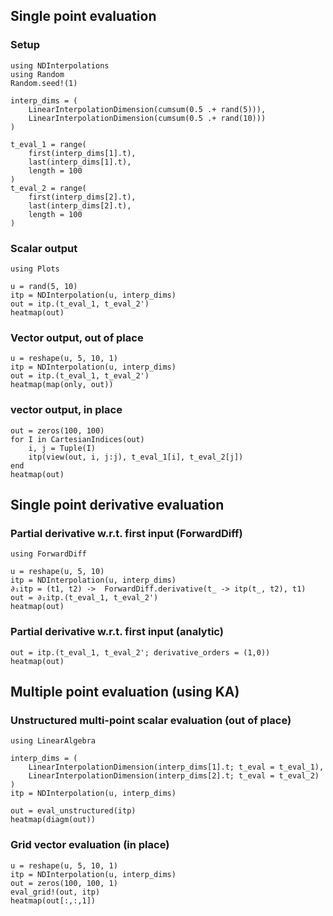 ## Single point evaluation

### Setup

```@example tutorial
using NDInterpolations
using Random
Random.seed!(1)

interp_dims = (
    LinearInterpolationDimension(cumsum(0.5 .+ rand(5))),
    LinearInterpolationDimension(cumsum(0.5 .+ rand(10)))
)

t_eval_1 = range(
    first(interp_dims[1].t),
    last(interp_dims[1].t),
    length = 100
)
t_eval_2 = range(
    first(interp_dims[2].t),
    last(interp_dims[2].t),
    length = 100
)
```

### Scalar output

```@example tutorial
using Plots

u = rand(5, 10)
itp = NDInterpolation(u, interp_dims)
out = itp.(t_eval_1, t_eval_2')
heatmap(out)
```

### Vector output, out of place

```@example tutorial
u = reshape(u, 5, 10, 1)
itp = NDInterpolation(u, interp_dims)
out = itp.(t_eval_1, t_eval_2')
heatmap(map(only, out))
```

### vector output, in place

```@example tutorial
out = zeros(100, 100)
for I in CartesianIndices(out)
    i, j = Tuple(I)
    itp(view(out, i, j:j), t_eval_1[i], t_eval_2[j])
end
heatmap(out)
```

## Single point derivative evaluation

### Partial derivative w.r.t. first input (ForwardDiff)

```@example tutorial
using ForwardDiff

u = reshape(u, 5, 10)
itp = NDInterpolation(u, interp_dims)
∂₁itp = (t1, t2) ->  ForwardDiff.derivative(t_ -> itp(t_, t2), t1)
out = ∂₁itp.(t_eval_1, t_eval_2')
heatmap(out)
```

### Partial derivative w.r.t. first input (analytic)

```@example tutorial
out = itp.(t_eval_1, t_eval_2'; derivative_orders = (1,0))
heatmap(out)
```

## Multiple point evaluation (using KA)

### Unstructured multi-point scalar evaluation (out of place)

```@example tutorial
using LinearAlgebra

interp_dims = (
    LinearInterpolationDimension(interp_dims[1].t; t_eval = t_eval_1),
    LinearInterpolationDimension(interp_dims[2].t; t_eval = t_eval_2)
)
itp = NDInterpolation(u, interp_dims)

out = eval_unstructured(itp)
heatmap(diagm(out))
```

### Grid vector evaluation (in place)

```@example tutorial
u = reshape(u, 5, 10, 1)
itp = NDInterpolation(u, interp_dims)
out = zeros(100, 100, 1)
eval_grid!(out, itp)
heatmap(out[:,:,1])
```